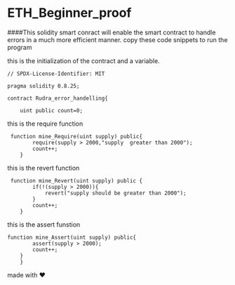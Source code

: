 # ETH_Beginner_proof
####This solidity smart conract will enable the smart contract to handle errors in a much more efficient manner.
copy these code snippets to run the program

this is the initialization of the contract and a variable.
```
// SPDX-License-Identifier: MIT

pragma solidity 0.8.25;

contract Rudra_error_handelling{

    uint public count=0;
```

this is the require function

```
 function mine_Require(uint supply) public{
        require(supply > 2000,"supply  greater than 2000");
        count++;
    }
```

this is the revert function
```
 function mine_Revert(uint supply) public {
        if(!(supply > 2000)){
            revert("supply should be greater than 2000");
        }
        count++;
    }
```

this is the assert funstion
```
function mine_Assert(uint supply) public{
        assert(supply > 2000);
        count++;
    }
    }
```
made with ❤️
